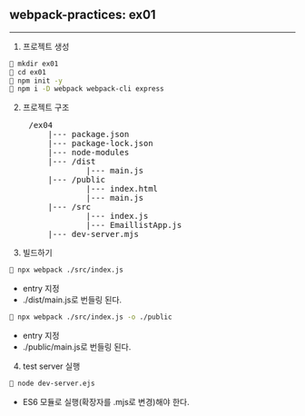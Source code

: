## webpack-practices: ex01     
---

1. 프로젝트 생성
```bash
 mkdir ex01
 cd ex01
 npm init -y
 npm i -D webpack webpack-cli express
```
2. 프로젝트 구조 
<pre>
    /ex04
        |--- package.json
        |--- package-lock.json
        |--- node-modules
        |--- /dist
                |--- main.js 
        |--- /public
                |--- index.html
                |--- main.js
        |--- /src
                |--- index.js
                |--- EmaillistApp.js
        |--- dev-server.mjs
</pre>


3. 빌드하기
```bash
 npx webpack ./src/index.js
```
- entry 지정   
- ./dist/main.js로 번들링 된다.

```bash
 npx webpack ./src/index.js -o ./public
```
- entry 지정   
- ./public/main.js로 번들링 된다.

4. test server 실행 

```bash
 node dev-server.ejs
```
- ES6 모듈로 실행(확장자를 .mjs로 변경)해야 한다.